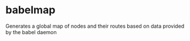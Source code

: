 # babelmap
Generates a global map of nodes and their routes based on data provided by the babel daemon
